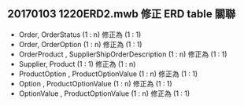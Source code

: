 ## 20170103 1220ERD2.mwb 修正 ERD table 關聯
- Order, OrderStatus (1 : n) 修正為 (1 : 1)
- Order, OrderOption (1 : n) 修正為 (1 : 1)
- OrderProduct , SupplierShipOrderDescription (1 : n) 修正為 (1 : 1)
- Supplier, Product (1 : 1) 修正為 (1 : n)
- ProductOption , ProductOptionValue (1 : n) 修正為 (1 : 1)
- Option , ProductOptionValue (1 : n) 修正為 (1 : 1)
- OptionValue , ProductOptionValue (1 : n) 修正為 (1 : 1)
